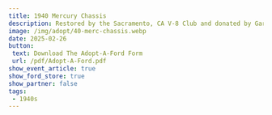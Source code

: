```yaml
---
title: 1940 Mercury Chassis
description: Restored by the Sacramento, CA V-8 Club and donated by Gary Wright - CA
image: /img/adopt/40-merc-chassis.webp
date: 2025-02-26
button: 
 text: Download The Adopt-A-Ford Form
 url: /pdf/Adopt-A-Ford.pdf
show_event_article: true
show_ford_store: true
show_partner: false
tags: 
 - 1940s
---
```



